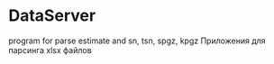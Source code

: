 # DataServer
program for parse estimate and sn, tsn, spgz, kpgz
Приложения для парсинга xlsx файлов
